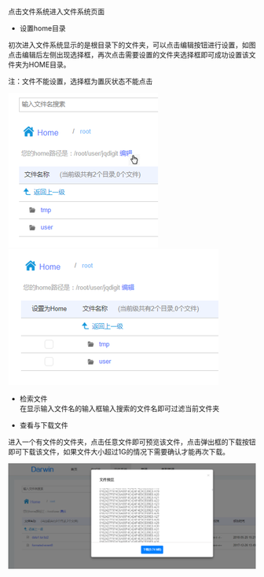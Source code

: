 点击文件系统进入文件系统页面

+ 设置home目录

初次进入文件系统显示的是根目录下的文件夹，可以点击编辑按钮进行设置，如图点击编辑后左侧出现选择框，再次点击需要设置的文件夹选择框即可成功设置该文件夹为HOME目录。

注：文件不能设置，选择框为置灰状态不能点击

![](/assets/hdfsSet.png)![](/assets/setTwo.png)

+ 检索文件  
在显示输入文件名的输入框输入搜索的文件名即可过滤当前文件夹

+ 查看与下载文件

进入一个有文件的文件夹，点击任意文件即可预览该文件，点击弹出框的下载按钮即可下载该文件，如果文件大小超过1G的情况下需要确认才能再次下载。

![](/assets/hdfs.png)

